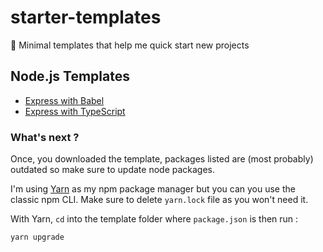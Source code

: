 # starter-templates

:gift: Minimal templates that help me quick start new projects

## Node.js Templates

- [Express with Babel](https://github.com/Leyka/starter-templates/tree/main/node-express-babel)
- [Express with TypeScript](https://github.com/Leyka/starter-templates/tree/main/node-express-typescript)

### What's next ?

Once, you downloaded the template, packages listed are (most probably) outdated so make sure to update node packages.

I'm using [Yarn](https://yarnpkg.com/) as my npm package manager but you can you use the classic npm CLI. Make sure to delete `yarn.lock` file as you won't need it.

With Yarn, `cd` into the template folder where `package.json` is then run :

```
yarn upgrade
```
